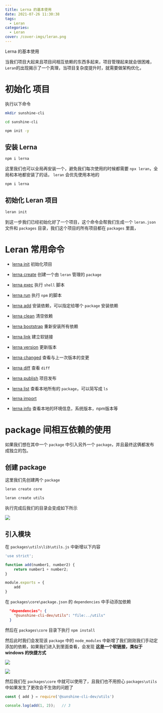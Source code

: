 ```yaml
---
title: Lerna 的基本使用
date: 2021-07-26 11:30:38
tags:
  - Leran
categories:
  - Leran
cover: /cover-imgs/leran.png
---
```


Lerna 的基本使用

<!-- more -->

<!-- #  -->

当我们项目大起来且项目间相互依赖的东西多起来，项目管理起来就会很困难，`Leran`的出现揭示了一个真理，当项目复杂度提升时，就需要做架构优化，

# 初始化 项目

执行以下命令

```Bash
mkdir sunshine-cli

```


```Bash
cd sunshine-cli

```


```Bash
npm init -y

```



## 安装 Lerna

```Bash
npm i lerna

```


 这里我们也可以全局再安装一个，避免我们每次使用的时候都需要 `npx leran`，全局和本地都安装了的话， `leran` 会优先使用本地的

```Bash
npm i lerna

```



## 初始化 Leran 项目

```Bash
leran init
```


到这一步我们已经初始化好了一个项目，这个命令会帮我们生成一个 `leran.json` 文件和 `packages` 目录，我们这个项目的所有项目都在 `packages` 里面，


# Leran 常用命令

- [lerna init](https://github.com/lerna/lerna/blob/main/commands/init#readme)         初始化项目

- [lerna create](https://github.com/lerna/lerna/blob/main/commands/create#readme)      创建一个由 `leran` 管理的 `package`

- [lerna exec](https://github.com/lerna/lerna/blob/main/commands/exec#readme)          执行 `shell` 脚本

- [lerna run](https://github.com/lerna/lerna/blob/main/commands/run#readme)            执行 `npm` 的脚本

- [lerna add](https://github.com/lerna/lerna/blob/main/commands/add#readme)            安装依赖，可以指定给哪个 `package` 安装依赖

- [lerna clean](https://github.com/lerna/lerna/blob/main/commands/clean#readme)         清空依赖

- [lerna bootstrap](https://github.com/lerna/lerna/blob/main/commands/bootstrap#readme)   重新安装所有依赖

- [lerna link](https://github.com/lerna/lerna/blob/main/commands/link#readme)           建立软链接

- [lerna version](https://github.com/lerna/lerna/blob/main/commands/version#readme)      更新版本

- [lerna changed](https://github.com/lerna/lerna/blob/main/commands/changed#readme)      查看与上一次版本的变更

- [lerna diff](https://github.com/lerna/lerna/blob/main/commands/diff#readme)           查看 `diff`

- [lerna publish](https://github.com/lerna/lerna/blob/main/commands/publish#readme)      项目发布

- [lerna list](https://github.com/lerna/lerna/blob/main/commands/list#readme)           查看本地所有的 `package`，可以简写成 `ls`

- [lerna import](https://github.com/lerna/lerna/blob/main/commands/import#readme)

- [lerna info](https://github.com/lerna/lerna/blob/main/commands/info#readme)           查看本地的环境信息，系统版本，npm版本等


# package 间相互依赖的使用

如果我们想在其中一个 `package` 中引入另外一个 `package`，并且最终这俩都发布成独立的包。


## 创建 package

这里我们先创建两个 `package`

```Bash
leran create core
```


```Bash
leran create utils
```


执行完成后我们的目录会变成如下所示



![](/image/leran/Lerna的基本使用/Snipaste_2021-07-26_14-13-46.png)


 

## 引入模块

在 `packages\utils\lib\utils.js` 中新增以下内容

```JavaScript
'use strict';

function add(number1, number2) {
    return number1 + number2;
}

module.exports = {
    add
}
```



在 `packages\core\package.json`  的 `dependencies` 中手动添加依赖

```JSON
  "dependencies": {
    "@sunshine-cli-dev/utils": "file:../utils"
  }
```


然后在 `packages\core` 目录下执行 `npm install`

然后此时我们会发现该 `package` 中的 `node_modules` 中新增了我们刚刚我们手动定添加的依赖，如果我们进入到里面查看，会发现 **这是一个软链接，类似于 windows 的快捷方式** 



![](/image/leran/Lerna的基本使用/Snipaste_2021-07-26_14-29-02.png)


  



![](/image/leran/Lerna的基本使用/Snipaste_2021-07-26_14-30-17.png)


 


然后我们在 `packages\core` 中就可以使用了，且我们也不用担心 `packages\utils` 中如果发生了更改会不生效的问题了

```JavaScript
const { add } = require('@sunshine-cli-dev/utils')

console.log(add(1, 2));   // 3
```



